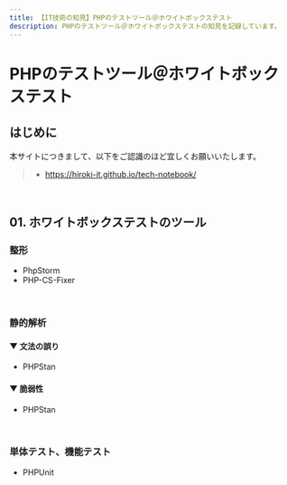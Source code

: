 ```yaml
---
title: 【IT技術の知見】PHPのテストツール＠ホワイトボックステスト
description: PHPのテストツール＠ホワイトボックステストの知見を記録しています。
---
```


# PHPのテストツール＠ホワイトボックステスト

## はじめに

本サイトにつきまして、以下をご認識のほど宜しくお願いいたします。

> - https://hiroki-it.github.io/tech-notebook/

<br>

## 01. ホワイトボックステストのツール

### 整形

- PhpStorm
- PHP-CS-Fixer

<br>

### 静的解析

#### ▼ 文法の誤り

- PHPStan

#### ▼ 脆弱性

- PHPStan

<br>

### 単体テスト、機能テスト

- PHPUnit

<br>
